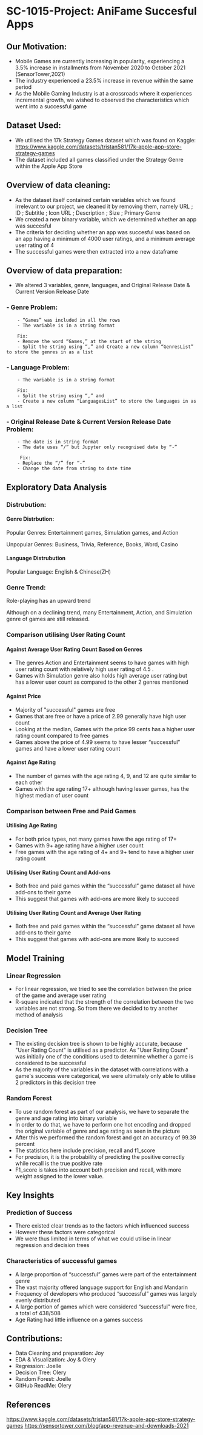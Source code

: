 # SC-1015-Project: AniFame Succesful Apps

## Our Motivation:
- Mobile Games are currently increasing in popularity, experiencing a 3.5% increase in installments from November 2020 to October 2021 (SensorTower,2021)
- The industry experienced a 23.5% increase in revenue within the same period
- As the Mobile Gaming Industry is at a crossroads where it experiences incremental growth, we wished to observed the characteristics which went into a successful game


## Dataset Used:
- We utilised the 17k Strategy Games dataset which was found on Kaggle: https://www.kaggle.com/datasets/tristan581/17k-apple-app-store-strategy-games
- The dataset included all games classified under the Strategy Genre within the Apple App Store

## Overview of data cleaning:
- As the dataset itself contained certain variables which we found irrelevant to our project, we cleaned it by removing them, namely URL ; ID ; Subtitle ; Icon URL ; Description ; Size ; Primary Genre
- We created a new binary variable, which we determined whether an app was succesful
- The criteria for deciding whether an app was succesful was based on an app having a minimum of 4000 user ratings, and a minimum average user rating of 4
- The successful games were then extracted into a new dataframe

## Overview of data preparation:
- We altered 3 variables, genre, languages, and Original Release Date & Current Version Release Date
### - Genre Problem:
        - “Games” was included in all the rows
        - The variable is in a string format
        
        Fix:
        - Remove the word “Games,” at the start of the string
        - Split the string using “,” and Create a new column “GenresList” to store the genres in as a list
### - Language Problem:
        - The variable is in a string format
        
        Fix:
        - Split the string using “,” and 
        - Create a new column “LanguagesList” to store the languages in as a list
### - Original Release Date & Current Version Release Date Problem:
        - The date is in string format
        - The date uses “/” but Jupyter only recognised date by “-”
                                                      
         Fix:
        - Replace the “/” for “-”
        - Change the date from string to date time
                                                      
## Exploratory Data Analysis 
### Distrubution:
#### Genre Distrbution:
Popular Genres: 
Entertainment games, Simulation games, and Action

Unpopular Genres: 
Business, Trivia, Reference, Books, Word, Casino
#### Language Distrubution
Popular Language: 
English & Chinese(ZH)
### Genre Trend:
Role-playing has an upward trend

Although on a declining trend, many Entertainment, Action, and Simulation genre of games are still released.
### Comparison utilising User Rating Count
#### Against Average User Rating Count Based on Genres
-  The genres Action and Entertainment seems to have games with high user rating count with relatively high user rating of 4.5 .
- Games with Simulation genre also holds high average user rating but has a lower user count as compared to the other 2 genres mentioned
#### Against Price
- Majority of "successful" games are free 
- Games that are free or have a price of 2.99 generally have high user count
- Looking at the median, Games with the price 99 cents has a higher user rating count compared to free games
- Games above the price of 4.99 seems to have lesser “successful” games and have a lower user rating count
#### Against Age Rating
- The number of games with the age rating 4, 9, and 12 are quite similar to each other 
- Games with the age rating 17+ although having lesser games, has the highest median of user count

### Comparison between Free and Paid Games
#### Utilising Age Rating
- For both price types, not many games have the age rating of 17+
- Games with 9+ age rating have a higher user count
- Free games with the age rating of 4+ and 9+ tend to have a higher user rating count
#### Utilising User Rating Count and Add-ons
- Both free and paid games within the “successful” game dataset all have add-ons to their game
- This suggest that games with add-ons are more likely to succeed
#### Utilising User Rating Count and Average User Rating
- Both free and paid games within the “successful” game dataset all have add-ons to their game
- This suggest that games with add-ons are more likely to succeed

## Model Training
### Linear Regression
- For linear regression, we tried to see the correlation between the price of the game and average user rating
- R-square indicated that the strength of the correlation between the two variables are not strong. So from there we decided to try another method of analysis
### Decision Tree
- The existing decision tree is shown to be highly accurate, because "User Rating Count" is utilised as a predictor. As "User Rating Count" was initially one of the conditions used to determine whether a game is considered to be successful
- As the majority of the variables in the dataset with correlations with a game's success were categorical, we were ultimately only able to utilise 2 predictors in this decision tree
### Random Forest
- To use random forest as part of our analysis, we have to separate the genre and age rating into binary variable
- In order to do that, we have to perform one hot encoding and dropped the original variable of genre and age rating as seen in the picture
- After this we performed the random forest and got an accuracy of 99.39 percent
- The statistics here include precision, recall and f1_score 
- For precision, it is the probability of predicting the positive correctly while recall is the true positive rate
- F1_score is takes into account both precision and recall, with more weight assigned to the lower value.

## Key Insights
### Prediction of Success
- There existed clear trends as to the factors which influenced success 
- However these factors were categorical
- We were thus limited in terms of what we could utilise in linear regression and decision trees
### Characteristics of successful games
- A large proportion of “successful” games were part of the entertainment genre
- The vast majority offered language support for English and Mandarin
- Frequency of developers who produced “successful” games was largely evenly distributed
- A large portion of games which were considered “successful” were free, a total of 438/508
- Age Rating had little influence on a games success

## Contributions:
- Data Cleaning and preparation: Joy
- EDA & Visualization: Joy & Olery
- Regression: Joelle
- Decision Tree: Olery
- Random Forest: Joelle
- GitHub ReadMe: Olery


## References
https://www.kaggle.com/datasets/tristan581/17k-apple-app-store-strategy-games
https://sensortower.com/blog/app-revenue-and-downloads-2021








                                 



